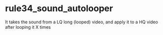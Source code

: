 # rule34_sound_autolooper
It takes the sound from a LQ long (looped) video, and apply it to a HQ video after looping it X times

